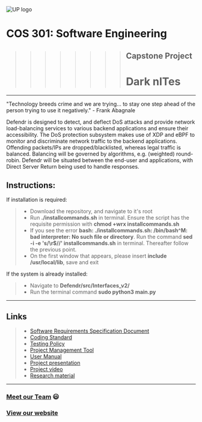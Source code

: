 <img src="https://cs.up.ac.za/static/images/headerUP.jpg" alt="UP logo">

COS 301: Software Engineering
=========================

>>>>>>>>## Capstone Project
>>>>>>>># Dark nITes

---

"Technology breeds crime and we are trying... to stay one step ahead of the person trying to use it negatively." - Frank Abagnale

Defendr is designed to detect, and deflect DoS attacks and provide network load-balancing services to various backend applications and ensure their accessibility.  The DoS protection subsystem makes use of XDP and eBPF to monitor and discriminate network traffic to the backend applications.  Offending packets/IPs are dropped/blacklisted, whereas legal traffic is balanced.  Balancing will be governed by algorithms, e.g. (weighted) round-robin.  Defendr will be situated between the end-user and applications, with Direct Server Return being used to handle responses.


## **Instructions:**
If installation is required:
> - Download the repository, and navigate to it's root
> - Run **./installcommands.sh** in terminal.  Ensure the script has the requisite permission with **chmod +wrx installcommands.sh**
> - If you see the error **bash: ./installcommands.sh: /bin/bash^M: bad interpreter: No such file or directory**. Run the command **sed -i -e 's/\r$//' installcommands.sh** in terminal. Thereafter follow the previous point.
> - On the first window that appears, please insert **include /usr/local/lib**, save and exit

If the system is already installed:
> - Navigate to **Defendr/src/Interfaces_v2/**
> - Run the terminal command **sudo python3 main.py**

---

## Links
> -  <a href="http://darknites.co.za/pdf/Defendr%20-%20Software%20Requirements%20Specification.pdf" target="_blank">Software Requirements Specification Document</a>
> -  <a href="http://darknites.co.za/pdf/Defendr%20-%20Coding%20Standard%20.pdf" target="_blank">Coding Standard</a>
> -  <a href="http://darknites.co.za/pdf/Defendr%20-%20Testing%20Policy.pdf" target="_blank">Testing Policy</a>
> -  <a href="http://app.zenhub.com/workspaces/dark-nites-capstone-project-5cc616ec67dcfa43a66a40f3/board?repos=182156942" target="_blank">Project Management Tool</a>
> -  <a href="http://darknites.co.za/pdf/Defendr%20-%20User%20manual.pdf" target="_blank">User Manual</a>
> -  <a href="http://darknites.co.za/documents/Virtual%20Demo.pptx" target="_blank">Project presentation</a>
> -  <a href="http://darknites.co.za/documents/demo.html" target="_blank">Project video</a>
> -  <a href="http://darknites.co.za/documents" target="_blank">Research material</a>

---

### <a href="http://github.com/cos301-2019-se/Defendr/blob/master/SRS/team.md" target="_blank">Meet our Team</a> :smiley:
### <a href="http://www.darknites.co.za/" target="_blank">View our website</a>
